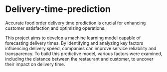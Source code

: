 # Delivery-time-prediction
Accurate food order delivery time prediction is crucial for enhancing customer satisfaction and optimizing operations.

This project aims to develop a machine learning model capable of forecasting delivery times. By identifying and analyzing key factors influencing delivery speed, companies can improve service reliability and transparency. To build this predictive model, various factors were examined, including the distance between the restaurant and customer, to uncover their impact on delivery time.


